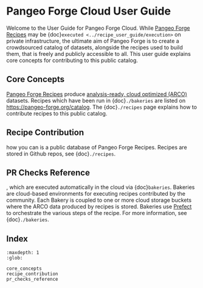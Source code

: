 # **Pangeo Forge Cloud** User Guide

Welcome to the User Guide for Pangeo Forge Cloud. While [Pangeo Forge Recipes](../recipe_user_guide/index.md) may be
{doc}`executed <../recipe_user_guide/execution>` on private infrastructure, the ultimate aim of Pangeo Forge
is to create a crowdsourced catalog of datasets, alongside the recipes used to build them, that is freely and publicly
accessible to all. This user guide explains core concepts for contributing to this public catalog.

## Core Concepts

[Pangeo Forge Recipes](../recipe_user_guide/index.md) produce [analysis-ready, cloud optimized (ARCO)](https://ieeexplore.ieee.org/abstract/document/9354557) datasets.
Recipes which have been run in {doc}`./bakeries` are listed on <https://pangeo-forge.org/catalog>. The {doc}`./recipes` page explains how to contribute recipes to this public catalog.


## Recipe Contribution

 how you can is a public database of Pangeo Forge Recipes.
Recipes are stored in Github repos, see {doc}`./recipes`.

## PR Checks Reference

, which are executed automatically in the cloud via {doc}`bakeries`.
Bakeries are cloud-based environments for executing recipes contributed by the community.
Each Bakery is coupled to one or more cloud storage buckets where the ARCO data produced by recipes is stored.
Bakeries use [Prefect](https://prefect.io/) to orchestrate the various steps
of the recipe. For more information, see {doc}`./bakeries`.


## Index

```{toctree}
:maxdepth: 1
:glob:

core_concepts
recipe_contribution
pr_checks_reference
```
